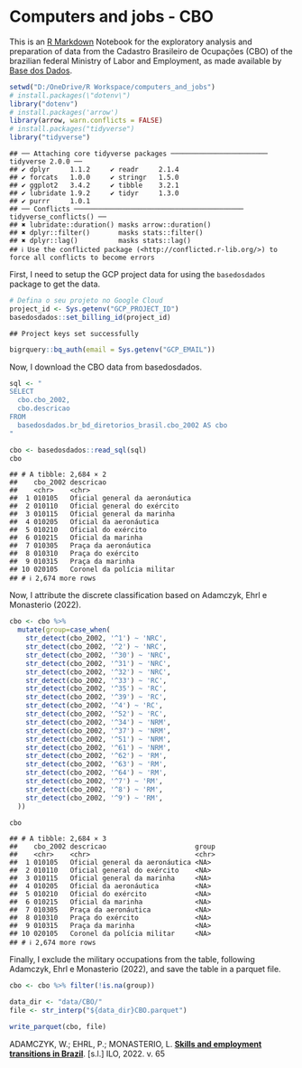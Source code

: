 Computers and jobs - CBO
================

This is an [R Markdown](http://rmarkdown.rstudio.com) Notebook for the
exploratory analysis and preparation of data from the Cadastro
Brasileiro de Ocupações (CBO) of the brazilian federal Ministry of Labor
and Employment, as made available by [Base dos
Dados](https://basedosdados.org/).

``` r
setwd("D:/OneDrive/R Workspace/computers_and_jobs")
# install.packages(\"dotenv\")
library("dotenv")
# install.packages('arrow')
library(arrow, warn.conflicts = FALSE)
# install.packages("tidyverse")
library("tidyverse")
```

    ## ── Attaching core tidyverse packages ──────────────────────── tidyverse 2.0.0 ──
    ## ✔ dplyr     1.1.2     ✔ readr     2.1.4
    ## ✔ forcats   1.0.0     ✔ stringr   1.5.0
    ## ✔ ggplot2   3.4.2     ✔ tibble    3.2.1
    ## ✔ lubridate 1.9.2     ✔ tidyr     1.3.0
    ## ✔ purrr     1.0.1     
    ## ── Conflicts ────────────────────────────────────────── tidyverse_conflicts() ──
    ## ✖ lubridate::duration() masks arrow::duration()
    ## ✖ dplyr::filter()       masks stats::filter()
    ## ✖ dplyr::lag()          masks stats::lag()
    ## ℹ Use the conflicted package (<http://conflicted.r-lib.org/>) to force all conflicts to become errors

First, I need to setup the GCP project data for using the `basedosdados`
package to get the data.

``` r
# Defina o seu projeto no Google Cloud
project_id <- Sys.getenv("GCP_PROJECT_ID")
basedosdados::set_billing_id(project_id)
```

    ## Project keys set successfully

``` r
bigrquery::bq_auth(email = Sys.getenv("GCP_EMAIL"))
```

Now, I download the CBO data from basedosdados.

``` r
sql <- "
SELECT
  cbo.cbo_2002,
  cbo.descricao
FROM
  basedosdados.br_bd_diretorios_brasil.cbo_2002 AS cbo
"

cbo <- basedosdados::read_sql(sql)
cbo
```

    ## # A tibble: 2,684 × 2
    ##    cbo_2002 descricao                     
    ##    <chr>    <chr>                         
    ##  1 010105   Oficial general da aeronáutica
    ##  2 010110   Oficial general do exército   
    ##  3 010115   Oficial general da marinha    
    ##  4 010205   Oficial da aeronáutica        
    ##  5 010210   Oficial do exército           
    ##  6 010215   Oficial da marinha            
    ##  7 010305   Praça da aeronáutica          
    ##  8 010310   Praça do exército             
    ##  9 010315   Praça da marinha              
    ## 10 020105   Coronel da polícia militar    
    ## # ℹ 2,674 more rows

Now, I attribute the discrete classification based on Adamczyk, Ehrl e
Monasterio (2022).

``` r
cbo <- cbo %>%
  mutate(group=case_when(
    str_detect(cbo_2002, '^1') ~ 'NRC',
    str_detect(cbo_2002, '^2') ~ 'NRC',
    str_detect(cbo_2002, '^30') ~ 'NRC',
    str_detect(cbo_2002, '^31') ~ 'NRC',
    str_detect(cbo_2002, '^32') ~ 'NRC',
    str_detect(cbo_2002, '^33') ~ 'RC',
    str_detect(cbo_2002, '^35') ~ 'RC',
    str_detect(cbo_2002, '^39') ~ 'RC',
    str_detect(cbo_2002, '^4') ~ 'RC',
    str_detect(cbo_2002, '^52') ~ 'RC',
    str_detect(cbo_2002, '^34') ~ 'NRM',
    str_detect(cbo_2002, '^37') ~ 'NRM',
    str_detect(cbo_2002, '^51') ~ 'NRM',
    str_detect(cbo_2002, '^61') ~ 'NRM',
    str_detect(cbo_2002, '^62') ~ 'RM',
    str_detect(cbo_2002, '^63') ~ 'RM',
    str_detect(cbo_2002, '^64') ~ 'RM',
    str_detect(cbo_2002, '^7') ~ 'RM',
    str_detect(cbo_2002, '^8') ~ 'RM',
    str_detect(cbo_2002, '^9') ~ 'RM',
  ))

cbo
```

    ## # A tibble: 2,684 × 3
    ##    cbo_2002 descricao                      group
    ##    <chr>    <chr>                          <chr>
    ##  1 010105   Oficial general da aeronáutica <NA> 
    ##  2 010110   Oficial general do exército    <NA> 
    ##  3 010115   Oficial general da marinha     <NA> 
    ##  4 010205   Oficial da aeronáutica         <NA> 
    ##  5 010210   Oficial do exército            <NA> 
    ##  6 010215   Oficial da marinha             <NA> 
    ##  7 010305   Praça da aeronáutica           <NA> 
    ##  8 010310   Praça do exército              <NA> 
    ##  9 010315   Praça da marinha               <NA> 
    ## 10 020105   Coronel da polícia militar     <NA> 
    ## # ℹ 2,674 more rows

Finally, I exclude the military occupations from the table, following
Adamczyk, Ehrl e Monasterio (2022), and save the table in a parquet
file.

``` r
cbo <- cbo %>% filter(!is.na(group))
```

``` r
data_dir <- "data/CBO/"
file <- str_interp("${data_dir}CBO.parquet")

write_parquet(cbo, file)
```

<div id="refs" class="references csl-bib-body">

<div id="ref-adamczyk2022" class="csl-entry">

ADAMCZYK, W.; EHRL, P.; MONASTERIO, L. **[Skills and employment
transitions in Brazil](https://doi.org/10.54394/ZWJU1062)**. \[s.l.\]
ILO, 2022. v. 65

</div>

</div>
